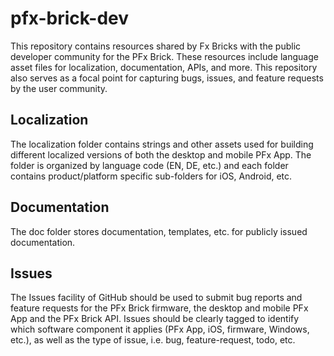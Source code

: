 # pfx-brick-dev

This repository contains resources shared by Fx Bricks with the public developer community for the PFx Brick. These resources include language asset files for localization, documentation, APIs, and more. This repository also serves as a focal point for capturing bugs, issues, and feature requests by the user community.

## Localization

The localization folder contains strings and other assets used for building different localized versions of both the desktop and mobile PFx App. The folder is organized by language code (EN, DE, etc.) and each folder contains product/platform specific sub-folders for iOS, Android, etc.

## Documentation

The doc folder stores documentation, templates, etc. for publicly issued documentation.

## Issues

The Issues facility of GitHub should be used to submit bug reports and feature requests for the PFx Brick firmware, the desktop and mobile PFx App and the PFx Brick API.  Issues should be clearly tagged to identify which software component it applies (PFx App, iOS, firmware, Windows, etc.), as well as the type of issue, i.e. bug, feature-request, todo, etc. 
